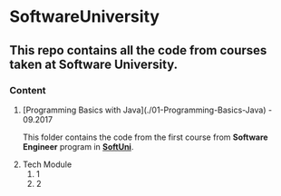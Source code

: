 # SoftwareUniversity

## This repo contains all the code from courses taken at Software University.

### Content
<ol>
<li>[Programming Basics with Java](./01-Programming-Basics-Java) - 09.2017

This folder contains the code from the first course from **Software Engineer** program in **[SoftUni](http://softuni.bg "Software University")**.

<li>Tech Module
<ol>
<li>1
<li>2
</ol>
</ol>